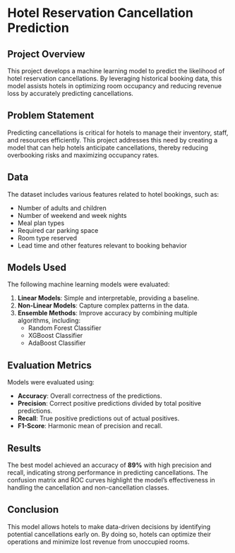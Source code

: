 # Hotel Reservation Cancellation Prediction

## Project Overview

This project develops a machine learning model to predict the likelihood of hotel reservation cancellations. By leveraging historical booking data, this model assists hotels in optimizing room occupancy and reducing revenue loss by accurately predicting cancellations.

## Problem Statement

Predicting cancellations is critical for hotels to manage their inventory, staff, and resources efficiently. This project addresses this need by creating a model that can help hotels anticipate cancellations, thereby reducing overbooking risks and maximizing occupancy rates.

## Data

The dataset includes various features related to hotel bookings, such as:
- Number of adults and children
- Number of weekend and week nights
- Meal plan types
- Required car parking space
- Room type reserved
- Lead time and other features relevant to booking behavior

## Models Used

The following machine learning models were evaluated:
1. **Linear Models**: Simple and interpretable, providing a baseline.
2. **Non-Linear Models**: Capture complex patterns in the data.
3. **Ensemble Methods**: Improve accuracy by combining multiple algorithms, including:
   - Random Forest Classifier
   - XGBoost Classifier
   - AdaBoost Classifier

## Evaluation Metrics

Models were evaluated using:
- **Accuracy**: Overall correctness of the predictions.
- **Precision**: Correct positive predictions divided by total positive predictions.
- **Recall**: True positive predictions out of actual positives.
- **F1-Score**: Harmonic mean of precision and recall.

## Results

The best model achieved an accuracy of **89%** with high precision and recall, indicating strong performance in predicting cancellations. The confusion matrix and ROC curves highlight the model’s effectiveness in handling the cancellation and non-cancellation classes.

## Conclusion

This model allows hotels to make data-driven decisions by identifying potential cancellations early on. By doing so, hotels can optimize their operations and minimize lost revenue from unoccupied rooms.
